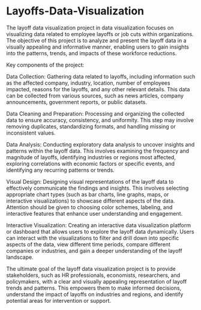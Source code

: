 # Layoffs-Data-Visualization
The layoff data visualization project in data visualization focuses on visualizing data 
related to employee layoffs or job cuts within organizations. The objective of this project 
is to analyze and present the layoff data in a visually appealing and informative manner, 
enabling users to gain insights into the patterns, trends, and impacts of these workforce 
reductions.

Key components of the project:

Data Collection: Gathering data related to layoffs, including information such as the affected 
company, industry, location, number of employees impacted, reasons for the layoffs, and any other 
relevant details. This data can be collected from various sources, such as news articles, company 
announcements, government reports, or public datasets.

Data Cleaning and Preparation: Processing and organizing the collected data to ensure accuracy, 
consistency, and uniformity. This step may involve removing duplicates, standardizing formats, 
and handling missing or inconsistent values.

Data Analysis: Conducting exploratory data analysis to uncover insights and patterns within the 
layoff data. This involves examining the frequency and magnitude of layoffs, identifying 
industries or regions most affected, exploring correlations with economic factors or specific 
events, and identifying any recurring patterns or trends.

Visual Design: Designing visual representations of the layoff data to effectively communicate the 
findings and insights. This involves selecting appropriate chart types (such as bar charts, 
line graphs, maps, or interactive visualizations) to showcase different aspects of the data. 
Attention should be given to choosing color schemes, labeling, and interactive features that enhance
user understanding and engagement.

Interactive Visualization: Creating an interactive data visualization platform or dashboard that 
allows users to explore the layoff data dynamically. Users can interact with the visualizations to 
filter and drill down into specific aspects of the data, view different time periods, compare different 
companies or industries, and gain a deeper understanding of the layoff landscape.

The ultimate goal of the layoff data visualization project is to provide stakeholders, such as HR professionals, 
economists, researchers, and policymakers, with a clear and visually appealing representation of layoff trends 
and patterns. This empowers them to make informed decisions, understand the impact of layoffs on industries 
and regions, and identify potential areas for intervention or support.
